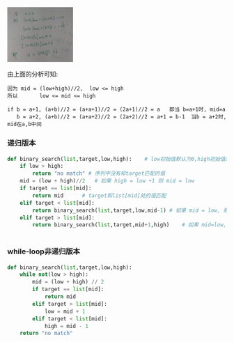 <img src = "https://github.com/shawshanks/Data-Structure-and-Algrithm/blob/master/image/mid.png" width = '30%'>

由上面的分析可知:  
```
因为 mid = (low+high)//2,  low <= high  
所以       low <= mid <= high
```

```
if b = a+1, (a+b)//2 = (a+a+1)//2 = (2a+1)//2 = a   即当 b=a+1时, mid=a
   b = a+2, (a+b)//2 = (a+a+2)//2 = (2a+2)//2 = a+1 = b-1  当b = a+2时, mid在a,b中间
```

### 递归版本
```python
def binary_search(list,target,low,high):    # low初始值默认为0,high初始值默认为list最后一位元素索引,即len(list)-1
    if low > high:
        return "no match" # 序列中没有和target匹配的值
    mid = (low + high)//2   # 如果 high = low +1 则 mid = low
    if target == list[mid]:
        return mid      # target和list[mid]处的值匹配
    elif target < list[mid]:
        return binary_search(list,target,low,mid-1) # 如果 mid = low, 那么 下次递归时, low > mid -1 = high,说明没有匹配
    elif target > list[mid]:
        return binary_search(list,target,mid+1,high)    # 如果 mid=low,那么下次递归时, low = mid+1 = high
        
```

### while-loop非递归版本
```python
def binary_search(list,target,low,high):  
    while not(low > high):
        mid = (low + high) // 2
        if target == list[mid]:
            return mid
        elif target > list[mid]:
            low = mid + 1 
        elif target < list[mid]:
            high = mid - 1
    return "no match"
         
```
